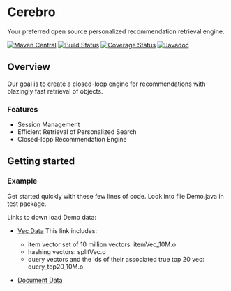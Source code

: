 # Cerebro
Your preferred open source personalized recommendation retrieval engine.


[![Maven Central](https://maven-badges.herokuapp.com/maven-central/ai.preferred/cerebro/badge.svg)](https://maven-badges.herokuapp.com/maven-central/ai.preferred/cerebro)
[![Build Status](https://travis-ci.org/PreferredAI/cerebro.svg)](https://travis-ci.org/PreferredAI/cerebro)
[![Coverage Status](https://coveralls.io/repos/github/PreferredAI/cerebro/badge.svg)](https://coveralls.io/github/PreferredAI/cerebro)
[![Javadoc](https://www.javadoc.io/badge/ai.preferred/cerebro.svg)](https://www.javadoc.io/doc/ai.preferred/cerebro)

## Overview
Our goal is to create a closed-loop engine for recommendations with blazingly fast retrieval of objects.

### Features
- Session Management
- Efficient Retrieval of Personalized Search
- Closed-lopp Recommendation Engine

## Getting started

### Example
Get started quickly with these few lines of code.
Look into file Demo.java in test package.

Links to down load Demo data:
- [Vec Data](https://drive.google.com/drive/folders/1xKAExwp09pH1RuJ7Rlo9PiXxpFG8FshK?usp=sharing)
This link includes:
    - item vector set of 10 million vectors: itemVec_10M.o
    - hashing vectors: splitVec.o
    - query vectors and the ids of their associated true top 20 vec: query_top20_10M.o

- [Document Data](https://drive.google.com/open?id=1KVFtMcmqvYsR0yTzqtfBKVupocNh0fn3)

